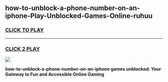 
## how-to-unblock-a-phone-number-on-an-iphone-Play-Unblocked-Games-Online-ruhuu
<h3>
<a href="https://premium76.site?title=how-to-unblock-a-phone-number-on-an-iphone&ref=25A">CLICK TO PLAY</a></h3>
<hr>

<h3>
<a href="https://premium76.site?title=how-to-unblock-a-phone-number-on-an-iphone&ref=25A">CLICK 2 PLAY</a>
  
</h3>

<a href="https://premium76.site?title=how-to-unblock-a-phone-number-on-an-iphone&ref=25A"><img src="https://clearcache.store/games.png"></a>


**how-to-unblock-a-phone-number-on-an-iphone games unblocked: Your Gateway to Fun and Accessible Online Gaming**
